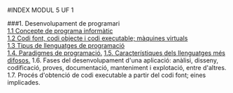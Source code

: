 #INDEX MODUL 5 UF 1

###1. Desenvolupament de programari  
 [1.1 Concepte de programa informàtic](https://github.com/Aqueronte92/M5-UF1/blob/master/programa_informatic.md)  
 [1.2 Codi font, codi objecte i codi executable; màquines virtuals](https://github.com/Aqueronte92/M5-UF1/blob/master/codi_font.md)  
 [1.3 Tipus de llenguatges de programació](https://github.com/Aqueronte92/M5-UF1/blob/master/tipus.md)  
 [1.4. Paradigmes de programació.](https://github.com/Aqueronte92/M5-UF1/blob/master/paradigmes.md)
 [1.5. Característiques dels llenguatges més difosos.](https://github.com/Aqueronte92/M5-UF1/blob/master/difosos.md)
 1.6. Fases del desenvolupament d'una aplicació: anàlisi, disseny, codificació, proves, documentació, manteniment i explotació, entre          d'altres.
 1.7. Procés d'obtenció de codi executable a partir del codi font; eines implicades. 
